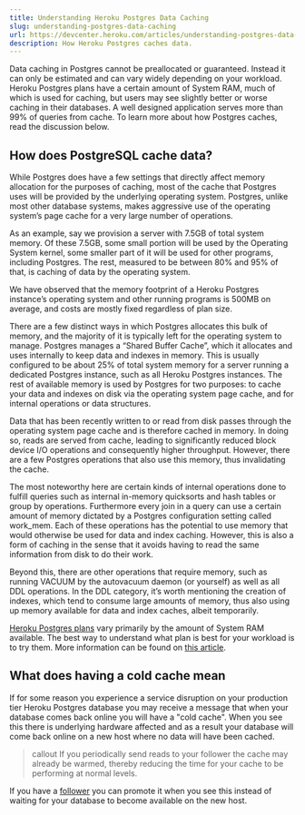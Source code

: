 ```yaml
---
title: Understanding Heroku Postgres Data Caching
slug: understanding-postgres-data-caching
url: https://devcenter.heroku.com/articles/understanding-postgres-data-caching
description: How Heroku Postgres caches data.
---
```


Data caching in Postgres cannot be preallocated or guaranteed. Instead it can only be estimated and can vary widely depending on your workload. Heroku Postgres plans have a certain amount of System RAM, much of which is used for caching, but users may see slightly better or worse caching in their databases. A well designed application serves more than 99% of queries from cache. To learn more about how Postgres caches, read the discussion below.

## How does PostgreSQL cache data?

While Postgres does have a few settings that directly affect memory allocation for the purposes of caching, most of the cache that Postgres uses will be provided by the underlying operating system. Postgres, unlike most other database systems, makes aggressive use of the operating system’s page cache for a very large number of operations.

As an example, say we provision a server with 7.5GB of total system memory. Of these 7.5GB, some small portion will be used by the Operating System kernel, some smaller part of it will be used for other programs, including Postgres. The rest, measured to be between 80% and 95% of that, is caching of data by the operating system.

We have observed that the memory footprint of a Heroku Postgres instance’s operating system and other running programs is 500MB on average, and costs are mostly fixed regardless of plan size.

There are a few distinct ways in which Postgres allocates this bulk of memory, and the majority of it is typically left for the operating system to manage. Postgres manages a “Shared Buffer Cache”, which it allocates and uses internally to keep data and indexes in memory. This is usually configured to be about 25% of total system memory for a server running a dedicated Postgres instance, such as all Heroku Postgres instances. The rest of available memory is used by Postgres for two purposes: to cache your data and indexes on disk via the operating system page cache, and for internal operations or data structures.

Data that has been recently written to or read from disk passes through the operating system page cache and is therefore cached in memory. In doing so, reads are served from cache, leading to significantly reduced block device I/O operations and consequently higher throughput. However, there are a few Postgres operations that also use this memory, thus invalidating the cache. 

The most noteworthy here are certain kinds of internal operations done to fulfill queries such as internal in-memory quicksorts and hash tables or group by operations. Furthermore every join in a query can use a certain amount of memory dictated by a Postgres configuration setting called work_mem. Each of these operations has the potential to use memory that would otherwise be used for data and index caching. However, this is also a form of caching in the sense that it avoids having to read the same information from disk to do their work.

Beyond this, there are other operations that require memory, such as running VACUUM by the autovacuum daemon (or yourself) as well as all DDL operations. In the DDL category, it’s worth mentioning the creation of indexes, which tend to consume large amounts of memory, thus also using up memory available for data and index caches, albeit temporarily.

[Heroku Postgres plans](https://postgres.heroku.com/pricing) vary primarily by the amount of System RAM available. The best way to understand what plan is best for your workload is to try them. More information can be found on [this article](https://devcenter.heroku.com/articles/heroku-postgres-plans#standard-tier).

## What does having a cold cache mean

If for some reason you experience a service disruption on your production tier Heroku Postgres database you may receive a message that when your database comes back online you will have a "cold cache". When you see this there is underlying hardware affected and as a result your database will come back online on a new host where no data will have been cached. 

>callout
>If you periodically send reads to your follower the cache may already be warmed, thereby reducing the time for your cache to be performing at normal levels.

If you have a [follower](https://devcenter.heroku.com/articles/heroku-postgres-follower-databases) you can promote it when you see this instead of waiting for your database to become available on the new host.  